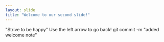 ```yaml
---
layout: slide
title: "Welcome to our second slide!"
---
```

"Strive to be happy"
Use the left arrow to go back!
git commit -m "added welcome note"
